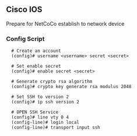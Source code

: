 ## Cisco IOS

Prepare for NetCoCo establish to network device 


### Config Script

```
  # Create an account
  (config)# username <username> secret <secret>

  # Set enable secret
  (config)# enable secret <secret>

  # Generate crypto rsa algorithm
  (config)# crypto key generate rsa modulus 2048

  # Set SSH to version 2
  (config)# ip ssh version 2

  # OPEN SSH Service
  (config)# line vty 0 4
  (config-line)# login local
  (config-line)# transport input ssh

```
